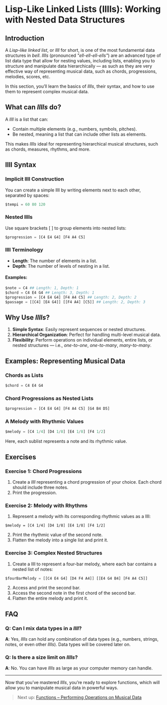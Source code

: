 # Lisp-Like Linked Lists (lllls): Working with Nested Data Structures

## Introduction

A _Lisp-like linked list_, or _llll_ for short, is one of the most fundamental data structures in _bell_. _lllls_ (pronounced _"ell-ell-ell-ells"_) are an advanced type of list data type that allow for nesting values, including lists, enabling you to structure and manipulate data hierarchically — as such as they are very effective way of representing musical data, such as chords, progressions, melodies, scores, etc.

In this section, you’ll learn the basics of _lllls_, their syntax, and how to use them to represent complex musical data.

## What can _lllls_ do?

A _llll_ is a list that can:

- Contain multiple elements (e.g., numbers, symbols, pitches).
- Be nested, meaning a list that can include other lists as elements.

This makes _lllls_ ideal for representing hierarchical musical structures, such as chords, measures, rhythms, and more.

## llll Syntax

### Implicit llll Construction

You can create a simple llll by writing elements next to each other, separated by spaces:

```py
$tempi = 60 80 120
```

### Nested lllls

Use square brackets [ ] to group elements into nested lists:

```py
$progression = [C4 E4 G4] [F4 A4 C5]
```

### llll Terminology

- **Length**: The number of elements in a list.
- **Depth**: The number of levels of nesting in a list.

#### Examples:

```py
$note = C4 ## Length: 1, Depth: 1
$chord = C4 E4 G4 ## Length: 3, Depth: 1
$progression = [C4 E4 G4] [F4 A4 C5] ## Length: 2, Depth: 2
$passage = [[C4] [E4 G4]] [[F4 A4] [C5]] ## Length: 2, Depth: 3
```

## Why Use _lllls_?

1. **Simple Syntax**: Easily represent sequences or nested structures.
2. **Hierarchical Organization**: Perfect for handling multi-level musical data.
3. **Flexibility**: Perform operations on individual elements, entire lists, or nested structures — i.e., _one-to-one_, _one-to-many_, _many-to-many_.

## Examples: Representing Musical Data

### Chords as Lists

```py
$chord = C4 E4 G4
```

### Chord Progressions as Nested Lists

```py
$progression = [C4 E4 G4] [F4 A4 C5] [G4 B4 D5]
```

### A Melody with Rhythmic Values

```py
$melody = [C4 1/4] [D4 1/8] [E4 1/8] [F4 1/2]
```

Here, each sublist represents a note and its rhythmic value.

## Exercises

### Exercise 1: Chord Progressions

1. Create a _llll_ representing a chord progression of your choice. Each chord should include three notes.
2. Print the progression.

### Exercise 2: Melody with Rhythms

1. Represent a melody with its corresponding rhythmic values as a llll:

```
$melody = [C4 1/4] [D4 1/8] [E4 1/8] [F4 1/2]
```

2. Print the rhythmic value of the second note.
3. Flatten the melody into a single list and print it.

### Exercise 3: Complex Nested Structures

1. Create a llll to represent a four-bar melody, where each bar contains a nested list of notes:

```py
$fourBarMelody = [[C4 E4 G4] [D4 F4 A4]] [[E4 G4 B4] [F4 A4 C5]]
```

2. Access and print the second bar.
3. Access the second note in the first chord of the second bar.
4. Flatten the entire melody and print it.

## FAQ

### Q: Can I mix data types in a _llll_?

**A**: Yes, _lllls_ can hold any combination of data types (e.g., numbers, strings, notes, or even other _lllls_). Data types will be covered later on.

### Q: Is there a size limit on _lllls_?

**A**: No. You can have _lllls_ as large as your computer memory can handle.

---

Now that you’ve mastered _lllls_, you’re ready to explore functions, which will allow you to manipulate musical data in powerful ways.

> Next up: [Functions – Performing Operations on Musical Data](06_functions.md)
